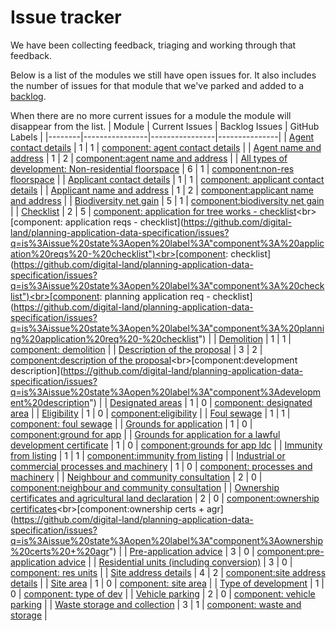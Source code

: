 # Issue tracker

We have been collecting feedback, triaging and working through that feedback.

Below is a list of the modules we still have open issues for. It also includes the number of issues for that module that we've parked and added to a [backlog](https://github.com/digital-land/planning-application-data-specification/issues?q=is%3Aissue%20state%3Aopen%20label%3ABacklog).

When there are no more current issues for a module the module will disappear from the list.
| Module | Current Issues | Backlog Issues | GitHub Labels |
|--------|----------------|----------------|---------------|
| [Agent contact details](https://github.com/digital-land/planning-application-data-specification/discussions/30) | 1 | 1 | [component: agent contact details](https://github.com/digital-land/planning-application-data-specification/issues?q=is%3Aissue%20state%3Aopen%20label%3A"component%3A%20agent%20contact%20details") |
| [Agent name and address](https://github.com/digital-land/planning-application-data-specification/discussions/28) | 1 | 2 | [component:agent name and address](https://github.com/digital-land/planning-application-data-specification/issues?q=is%3Aissue%20state%3Aopen%20label%3A"component%3Aagent%20name%20and%20address") |
| [All types of development: Non-residential floorspace](https://github.com/digital-land/planning-application-data-specification/discussions/46) | 6 | 1 | [component:non-res floorspace](https://github.com/digital-land/planning-application-data-specification/issues?q=is%3Aissue%20state%3Aopen%20label%3A"component%3Anon-res%20floorspace") |
| [Applicant contact details](https://github.com/digital-land/planning-application-data-specification/discussions/31) | 1 | 1 | [component: applicant contact details](https://github.com/digital-land/planning-application-data-specification/issues?q=is%3Aissue%20state%3Aopen%20label%3A"component%3A%20applicant%20contact%20details") |
| [Applicant name and address](https://github.com/digital-land/planning-application-data-specification/discussions/29) | 1 | 2 | [component:applicant name and address](https://github.com/digital-land/planning-application-data-specification/issues?q=is%3Aissue%20state%3Aopen%20label%3A"component%3Aapplicant%20name%20and%20address") |
| [Biodiversity net gain](https://github.com/digital-land/planning-application-data-specification/discussions/53) | 5 | 1 | [component:biodiversity net gain](https://github.com/digital-land/planning-application-data-specification/issues?q=is%3Aissue%20state%3Aopen%20label%3A"component%3Abiodiversity%20net%20gain") |
| [Checklist](https://github.com/digital-land/planning-application-data-specification/discussions/55) | 2 | 5 | [component: application for tree works - checklist](https://github.com/digital-land/planning-application-data-specification/issues?q=is%3Aissue%20state%3Aopen%20label%3A"component%3A%20application%20for%20tree%20works%20-%20checklist")<br>[component: application reqs - checklist](https://github.com/digital-land/planning-application-data-specification/issues?q=is%3Aissue%20state%3Aopen%20label%3A"component%3A%20application%20reqs%20-%20checklist")<br>[component: checklist](https://github.com/digital-land/planning-application-data-specification/issues?q=is%3Aissue%20state%3Aopen%20label%3A"component%3A%20checklist")<br>[component: planning application req - checklist](https://github.com/digital-land/planning-application-data-specification/issues?q=is%3Aissue%20state%3Aopen%20label%3A"component%3A%20planning%20application%20req%20-%20checklist") |
| [Demolition](https://github.com/digital-land/planning-application-data-specification/discussions/60) | 1 | 1 | [component: demolition](https://github.com/digital-land/planning-application-data-specification/issues?q=is%3Aissue%20state%3Aopen%20label%3A"component%3A%20demolition") |
| [Description of the proposal](https://github.com/digital-land/planning-application-data-specification/discussions/45) | 3 | 2 | [component:description of the proposal](https://github.com/digital-land/planning-application-data-specification/issues?q=is%3Aissue%20state%3Aopen%20label%3A"component%3Adescription%20of%20the%20proposal")<br>[component:development description](https://github.com/digital-land/planning-application-data-specification/issues?q=is%3Aissue%20state%3Aopen%20label%3A"component%3Adevelopment%20description") |
| [Designated areas](https://github.com/digital-land/planning-application-data-specification/discussions/59) | 1 | 0 | [component: designated area](https://github.com/digital-land/planning-application-data-specification/issues?q=is%3Aissue%20state%3Aopen%20label%3A"component%3A%20designated%20area") |
| [Eligibility](https://github.com/digital-land/planning-application-data-specification/discussions/44) | 1 | 0 | [component:eligibility](https://github.com/digital-land/planning-application-data-specification/issues?q=is%3Aissue%20state%3Aopen%20label%3A"component%3Aeligibility") |
| [Foul sewage](https://github.com/digital-land/planning-application-data-specification/discussions/41) | 1 | 1 | [component: foul sewage](https://github.com/digital-land/planning-application-data-specification/issues?q=is%3Aissue%20state%3Aopen%20label%3A"component%3A%20foul%20sewage") |
| [Grounds for application](https://github.com/digital-land/planning-application-data-specification/discussions/90) | 1 | 0 | [component:ground for app](https://github.com/digital-land/planning-application-data-specification/issues?q=is%3Aissue%20state%3Aopen%20label%3A"component%3Aground%20for%20app") |
| [Grounds for application for a lawful development certificate](https://github.com/digital-land/planning-application-data-specification/discussions/91) | 1 | 0 | [component:grounds for app ldc](https://github.com/digital-land/planning-application-data-specification/issues?q=is%3Aissue%20state%3Aopen%20label%3A"component%3Agrounds%20for%20app%20ldc") |
| [Immunity from listing](https://github.com/digital-land/planning-application-data-specification/discussions/38) | 1 | 1 | [component:immunity from listing](https://github.com/digital-land/planning-application-data-specification/issues?q=is%3Aissue%20state%3Aopen%20label%3A"component%3Aimmunity%20from%20listing") |
| [Industrial or commercial processes and machinery](https://github.com/digital-land/planning-application-data-specification/discussions/95) | 1 | 0 | [component: processes and machinery](https://github.com/digital-land/planning-application-data-specification/issues?q=is%3Aissue%20state%3Aopen%20label%3A"component%3A%20processes%20and%20machinery") |
| [Neighbour and community consultation](https://github.com/digital-land/planning-application-data-specification/discussions/65) | 2 | 0 | [component:neighbour and community consultation](https://github.com/digital-land/planning-application-data-specification/issues?q=is%3Aissue%20state%3Aopen%20label%3A"component%3Aneighbour%20and%20community%20consultation") |
| [Ownership certificates and agricultural land declaration](https://github.com/digital-land/planning-application-data-specification/discussions/78) | 2 | 0 | [component:ownership certificates](https://github.com/digital-land/planning-application-data-specification/issues?q=is%3Aissue%20state%3Aopen%20label%3A"component%3Aownership%20certificates")<br>[component:ownership certs + agr](https://github.com/digital-land/planning-application-data-specification/issues?q=is%3Aissue%20state%3Aopen%20label%3A"component%3Aownership%20certs%20+%20agr") |
| [Pre-application advice](https://github.com/digital-land/planning-application-data-specification/discussions/35) | 3 | 0 | [component:pre-application advice](https://github.com/digital-land/planning-application-data-specification/issues?q=is%3Aissue%20state%3Aopen%20label%3A"component%3Apre-application%20advice") |
| [Residential units (including conversion)](https://github.com/digital-land/planning-application-data-specification/discussions/33) | 3 | 0 | [component: res units](https://github.com/digital-land/planning-application-data-specification/issues?q=is%3Aissue%20state%3Aopen%20label%3A"component%3A%20res%20units") |
| [Site address details](https://github.com/digital-land/planning-application-data-specification/discussions/70) | 4 | 2 | [component:site address details](https://github.com/digital-land/planning-application-data-specification/issues?q=is%3Aissue%20state%3Aopen%20label%3A"component%3Asite%20address%20details") |
| [Site area](https://github.com/digital-land/planning-application-data-specification/discussions/103) | 1 | 0 | [component: site area](https://github.com/digital-land/planning-application-data-specification/issues?q=is%3Aissue%20state%3Aopen%20label%3A"component%3A%20site%20area") |
| [Type of development](https://github.com/digital-land/planning-application-data-specification/discussions/113) | 1 | 0 | [component: type of dev](https://github.com/digital-land/planning-application-data-specification/issues?q=is%3Aissue%20state%3Aopen%20label%3A"component%3A%20type%20of%20dev") |
| [Vehicle parking](https://github.com/digital-land/planning-application-data-specification/discussions/72) | 2 | 0 | [component: vehicle parking](https://github.com/digital-land/planning-application-data-specification/issues?q=is%3Aissue%20state%3Aopen%20label%3A"component%3A%20vehicle%20parking") |
| [Waste storage and collection](https://github.com/digital-land/planning-application-data-specification/discussions/84) | 3 | 1 | [component: waste and storage](https://github.com/digital-land/planning-application-data-specification/issues?q=is%3Aissue%20state%3Aopen%20label%3A"component%3A%20waste%20and%20storage") |